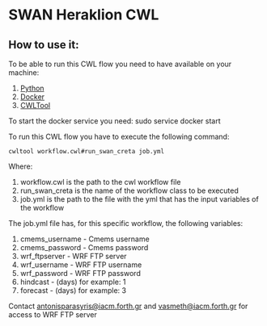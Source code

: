 # SWAN Heraklion CWL

## How to use it:

To be able to run this CWL flow you need to have available on your machine:

1. [Python](https://www.python.org/)
2. [Docker](https://www.docker.com/)
3. [CWLTool](https://github.com/common-workflow-language/cwltool)

To start the docker service you need:
sudo service docker start

To run this CWL flow you have to execute the following command:

```
cwltool workflow.cwl#run_swan_creta job.yml
```

Where:

1. workflow.cwl is the path to the cwl workflow file
2. run_swan_creta is the name of the workflow class to be executed
3. job.yml is the path to the file with the yml that has the input variables of the workflow

The job.yml file has, for this specific workflow, the following variables:

1. cmems_username - Cmems username
2. cmems_password - Cmems password
3. wrf_ftpserver - WRF FTP server
4. wrf_username - WRF FTP username
5. wrf_password - WRF FTP password
6. hindcast - (days) for example: 1
7. forecast - (days) for example: 3

Contact antonisparasyris@iacm.forth.gr and vasmeth@iacm.forth.gr for access to WRF FTP server
